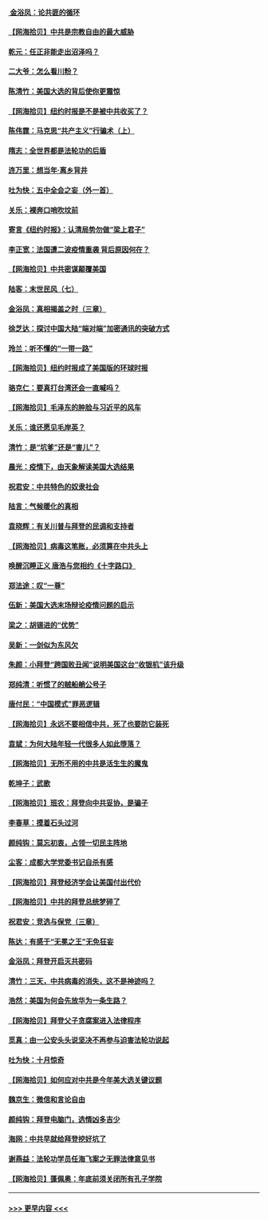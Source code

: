 #### [ 金浴凤：论共匪的循环](../pages/nsc993/n12517133.md?t=11011651) 
#### [【网海拾贝】中共是宗教自由的最大威胁](../pages/nsc993/n12516879.md?t=11011651) 
#### [乾元：任正非能走出沼泽吗？](../pages/nsc993/n12515831.md?t=11011651) 
#### [二大爷：怎么看川粉？](../pages/nsc993/n12515820.md?t=11011651) 
#### [陈清竹：美国大选的背后使你更震惊](../pages/nsc993/n12515589.md?t=11011651) 
#### [【网海拾贝】纽约时报是不是被中共收买了？](../pages/nsc993/n12515122.md?t=11011651) 
#### [陈伟霆：马克思“共产主义”行骗术（上）](../pages/nsc993/n12510217.md?t=11011651) 
#### [隋志：全世界都是法轮功的后盾](../pages/nsc993/n12510636.md?t=11011651) 
#### [连万里：想当年‧离乡背井](../pages/nsc993/n12510623.md?t=11011651) 
#### [吐为快：五中全会之妄（外一首）](../pages/nsc993/n12510470.md?t=11011651) 
#### [关乐：裸奔口哨吹坟前](../pages/nsc993/n12510403.md?t=11011651) 
#### [寄言《纽约时报》：认清局势勿做“梁上君子”](../pages/nsc993/n12510042.md?t=11011651) 
#### [李正宽：法国遭二波疫情重袭 背后原因何在？](../pages/nsc993/n12509971.md?t=11011651) 
#### [【网海拾贝】中共密谋颠覆美国](../pages/nsc993/n12509816.md?t=11011651) 
#### [陆客：末世民风（七）](../pages/nsc993/n12507822.md?t=11011651) 
#### [金浴凤：真相揭盖之时（三章）](../pages/nsc993/n12507804.md?t=11011651) 
#### [徐芝达：探讨中国大陆“端对端”加密通讯的突破方式](../pages/nsc993/n12507682.md?t=11011651) 
#### [玲兰：听不懂的“一带一路”](../pages/nsc993/n12507669.md?t=11011651) 
#### [【网海拾贝】纽约时报成了美国版的环球时报](../pages/nsc993/n12507053.md?t=11011651) 
#### [骆克仁：要真打台湾还会一直喊吗？](../pages/nsc993/n12506843.md?t=11011651) 
#### [【网海拾贝】毛泽东的肿脸与习近平的风车](../pages/nsc993/n12504537.md?t=11011651) 
#### [关乐：谁还愿见毛岸英？](../pages/nsc993/n12503866.md?t=11011651) 
#### [清竹：是“坑爹”还是“害儿”？](../pages/nsc993/n12503034.md?t=11011651) 
#### [晨光：疫情下，由天象解读美国大选结果](../pages/nsc993/n12502536.md?t=11011651) 
#### [祝君安：中共特色的奴隶社会](../pages/nsc993/n12501529.md?t=11011651) 
#### [陆言：气候暖化的真相](../pages/nsc993/n12501183.md?t=11011651) 
#### [袁晓辉：有关川普与拜登的民调和支持者](../pages/nsc993/n12500433.md?t=11011651) 
#### [【网海拾贝】病毒这笔账，必须算在中共头上](../pages/nsc993/n12500320.md?t=11011651) 
#### [唤醒沉睡正义 唐浩与您相约《十字路口》](../pages/nsc993/n12497980.md?t=11011651) 
#### [郑法途：叹“一尊”](../pages/nsc993/n12498837.md?t=11011651) 
#### [伍新：美国大选末场辩论疫情问题的启示](../pages/nsc993/n12498829.md?t=11011651) 
#### [梁之：胡锡进的“优势”](../pages/nsc993/n12498780.md?t=11011651) 
#### [吴新：一剑似为东风欠](../pages/nsc993/n12498772.md?t=11011651) 
#### [朱颜：小拜登“跨国败丑闻”说明美国这台“收银机”该升级](../pages/nsc993/n12498731.md?t=11011651) 
#### [郑纯清：听惯了的贼船艄公号子](../pages/nsc993/n12498721.md?t=11011651) 
#### [唐付民：“中国模式”罪恶逻辑](../pages/nsc993/n12498310.md?t=11011651) 
#### [【网海拾贝】永远不要相信中共，死了也要防它装死](../pages/nsc993/n12498162.md?t=11011651) 
#### [袁斌：为何大陆年轻一代很多人如此堕落？](../pages/nsc993/n12495696.md?t=11011651) 
#### [【网海拾贝】无所不用的中共是活生生的魔鬼](../pages/nsc993/n12495621.md?t=11011651) 
#### [乾坤子：武歌](../pages/nsc993/n12493391.md?t=11011651) 
#### [【网海拾贝】班农：拜登向中共妥协，是骗子](../pages/nsc993/n12492877.md?t=11011651) 
#### [李春草：摸着石头过河](../pages/nsc993/n12491121.md?t=11011651) 
#### [颜纯钩：莫忘初衷，占领一切民主阵地](../pages/nsc993/n12490965.md?t=11011651) 
#### [尘客：成都大学党委书记自杀有感](../pages/nsc993/n12490950.md?t=11011651) 
#### [【网海拾贝】拜登经济学会让美国付出代价](../pages/nsc993/n12489662.md?t=11011651) 
#### [【网海拾贝】中共的拜登总统梦碎了](../pages/nsc993/n12487896.md?t=11011651) 
#### [祝君安：竞选与保党（三章）](../pages/nsc993/n12487258.md?t=11011651) 
#### [陈达：有感于“无冕之王”无免狂妄](../pages/nsc993/n12485133.md?t=11011651) 
#### [金浴凤：拜登开启灭共密码](../pages/nsc993/n12485125.md?t=11011651) 
#### [清竹：三天，中共病毒的消失，这不是神迹吗？](../pages/nsc993/n12485027.md?t=11011651) 
#### [浩然：美国为何会先放华为一条生路？](../pages/nsc993/n12484997.md?t=11011651) 
#### [【网海拾贝】拜登父子贪腐案进入法律程序](../pages/nsc993/n12484957.md?t=11011651) 
#### [觅真：由一公安头头说坚决不再参与迫害法轮功说起](../pages/nsc993/n12484212.md?t=11011651) 
#### [吐为快：十月惊奇](../pages/nsc993/n12484172.md?t=11011651) 
#### [【网海拾贝】如何应对中共是今年美大选关键议题](../pages/nsc993/n12483755.md?t=11011651) 
#### [魏京生：微信和言论自由](../pages/nsc993/n12483372.md?t=11011651) 
#### [颜纯钩：拜登电脑门，选情凶多吉少](../pages/nsc993/n12482666.md?t=11011651) 
#### [海网：中共早就给拜登挖好坑了](../pages/nsc993/n12482660.md?t=11011651) 
#### [谢燕益：法轮功学员任海飞案之无罪法律意见书](../pages/nsc993/n12482512.md?t=11011651) 
#### [【网海拾贝】蓬佩奥：年底前须关闭所有孔子学院](../pages/nsc993/n12482443.md?t=11011651) 

----
#### [ >>> 更早内容 <<< ](../indexes/nsc993-earlier.md)
